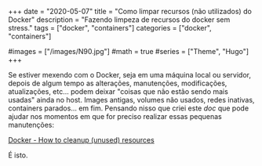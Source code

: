 +++
date = "2020-05-07"
title = "Como limpar recursos (não utilizados) do Docker"
description = "Fazendo limpeza de recursos do docker sem stress."
tags = ["docker", "containers"]
categories = ["docker", "containers"]

#images = ["/images/N90.jpg"]
#math = true
#series = ["Theme", "Hugo"]
+++

Se estiver mexendo com o Docker, seja em uma máquina local ou servidor, depois de algum tempo as alterações, manutenções, modificações, atualizações, etc... podem deixar "coisas que não estão sendo mais usadas" ainda no host. Images antigas, volumes não usados, redes inativas, containers parados... em fim. Pensando nisso que criei este *doc* que pode ajudar nos momentos em que for preciso realizar essas pequenas manutenções:

[Docker - How to cleanup (unused) resources](https://github.com/atmosmps/docker-pack-tools/blob/master/docker-cleanup-resources.md)

É isto.
